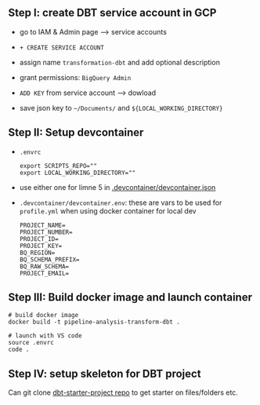## Step I: create DBT service account in GCP

+ go to IAM & Admin page --> service accounts 

+ `+ CREATE SERVICE ACCOUNT`

+ assign name `transformation-dbt` and add optional description 

+ grant permissions: `BigQuery Admin`

+ `ADD KEY` from service account --> dowload

+ save json key to `~/Documents/` and `${LOCAL_WORKING_DIRECTORY}`

## Step II: Setup devcontainer

* `.envrc`

    ```
    export SCRIPTS_REPO=""
    export LOCAL_WORKING_DIRECTORY=""
    ```

* use either one for limne 5 in [.devcontainer/devcontainer.json](.devcontainer/devcontainer.json)

* `.devcontainer/devcontainer.env`: these are vars to be used for `profile.yml` when using docker container for local dev

    ```
    PROJECT_NAME=
    PROJECT_NUMBER=
    PROJECT_ID=
    PROJECT_KEY=
    BQ_REGION=
    BQ_SCHEMA_PREFIX=
    BQ_RAW_SCHEMA=
    PROJECT_EMAIL=
    ```

## Step III: Build docker image and launch container

```
# build docker image
docker build -t pipeline-analysis-transform-dbt .

# launch with VS code 
source .envrc
code .
```

## Step IV: setup skeleton for DBT project 

Can git clone [dbt-starter-project repo](https://github.com/dbt-labs/dbt-starter-project) to get starter on files/folders etc.